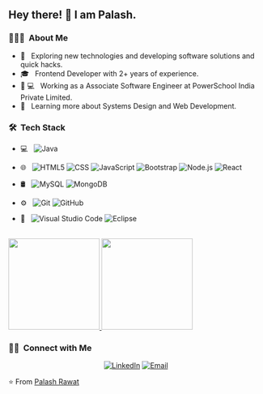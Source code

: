 <h2> Hey there! 👋 I am Palash.</h2>

<h3> 👨🏻‍💻 &nbsp;About Me </h3>

- 🤔 &nbsp; Exploring new technologies and developing software solutions and quick hacks.
- 🎓 &nbsp; Frontend Developer with 2+ years of experience.
- 💼 💻 &nbsp; Working as a Associate Software Engineer at PowerSchool India Private Limited.
- 🌱 &nbsp; Learning more about Systems Design and Web Development.

<h3> 🛠 &nbsp;Tech Stack</h3>

- 💻 &nbsp; 
  ![Java](https://img.shields.io/badge/-Java-333333?style=flat&logo=Java&logoColor=007396)
- 🌐 &nbsp;
  ![HTML5](https://img.shields.io/badge/-HTML5-333333?style=flat&logo=HTML5)
  ![CSS](https://img.shields.io/badge/-CSS-333333?style=flat&logo=CSS3&logoColor=1572B6)
  ![JavaScript](https://img.shields.io/badge/-JavaScript-333333?style=flat&logo=javascript)
  ![Bootstrap](https://img.shields.io/badge/-Bootstrap-333333?style=flat&logo=bootstrap&logoColor=563D7C)
  ![Node.js](https://img.shields.io/badge/-Node.js-333333?style=flat&logo=node.js)
  ![React](https://img.shields.io/badge/-React-333333?style=flat&logo=react)
- 🛢 &nbsp;
  ![MySQL](https://img.shields.io/badge/-MySQL-333333?style=flat&logo=mysql)
  ![MongoDB](https://img.shields.io/badge/-MongoDB-333333?style=flat&logo=mongodb)
- ⚙️ &nbsp;
  ![Git](https://img.shields.io/badge/-Git-333333?style=flat&logo=git)
  ![GitHub](https://img.shields.io/badge/-GitHub-333333?style=flat&logo=github)
  
- 🔧 &nbsp;
  ![Visual Studio Code](https://img.shields.io/badge/-Visual%20Studio%20Code-333333?style=flat&logo=visual-studio-code&logoColor=007ACC)
  ![Eclipse](https://img.shields.io/badge/-Eclipse-333333?style=flat&logo=eclipse-ide&logoColor=2C2255)
  
<br/>

<a href="https://github.com/AVS1508">
  <img height="180em" src="https://github-readme-stats.vercel.app/api?username=ronaldorawat&theme=buefy&show_icons=true" />
  <img height="180em" src="https://github-readme-stats.vercel.app/api/top-langs/?username=ronaldorawat&theme=buefy&layout=compact" />
</a>

<br/>

<h3> 🤝🏻 &nbsp;Connect with Me </h3>

<p align="center">
<a href="https://www.linkedin.com/in/palashrawat/"><img alt="LinkedIn" src="https://img.shields.io/badge/LinkedIn-Palash%20Rawat%20-blue?style=flat-square&logo=linkedin"></a>
<a href="mailto:palash.rawat@gmail.com"><img alt="Email" src="https://img.shields.io/badge/Email-palash.rawat@gmail.com-blue?style=flat-square&logo=gmail"></a>
</p>

⭐️ From [Palash Rawat](https://github.com/ronaldorawat)

